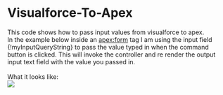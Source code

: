 # Visualforce-To-Apex

This code shows how to pass input values from visualforce to apex.
<br>
In the example below inside an <apex:form> tag I am using the input field {!myInputQueryString} to pass the value typed in when the command button is clicked. This will invoke the controller and re render the output input text field with the value you passed in.
<br><br>
What it looks like: <br><img src="https://i.gyazo.com/131bdf86b3209d1be0aa0bc1a114a9a5.png"/>

